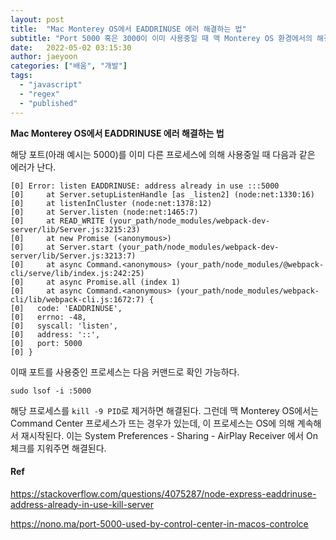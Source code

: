 ```yaml
---
layout: post
title:  "Mac Monterey OS에서 EADDRINUSE 에러 해결하는 법"
subtitle: "Port 5000 혹은 3000이 이미 사용중일 때 맥 Monterey OS 환경에서의 해결방법"
date:   2022-05-02 03:15:30
author: jaeyoon
categories: ["배움", "개발"]
tags:
  - "javascript"
  - "regex"
  - "published"
---
```


**Mac Monterey OS에서 EADDRINUSE 에러 해결하는 법**

해당 포트(아래 예시는 5000)를 이미 다른 프로세스에 의해 사용중일 때 다음과 같은 에러가 난다.

```shell
[0] Error: listen EADDRINUSE: address already in use :::5000
[0]     at Server.setupListenHandle [as _listen2] (node:net:1330:16)
[0]     at listenInCluster (node:net:1378:12)
[0]     at Server.listen (node:net:1465:7)
[0]     at READ_WRITE (your_path/node_modules/webpack-dev-server/lib/Server.js:3215:23)
[0]     at new Promise (<anonymous>)
[0]     at Server.start (your_path/node_modules/webpack-dev-server/lib/Server.js:3213:7)
[0]     at async Command.<anonymous> (your_path/node_modules/@webpack-cli/serve/lib/index.js:242:25)
[0]     at async Promise.all (index 1)
[0]     at async Command.<anonymous> (your_path/node_modules/webpack-cli/lib/webpack-cli.js:1672:7) {
[0]   code: 'EADDRINUSE',
[0]   errno: -48,
[0]   syscall: 'listen',
[0]   address: '::',
[0]   port: 5000
[0] }
```

이때 포트를 사용중인 프로세스는 다음 커맨드로 확인 가능하다.

```shell
sudo lsof -i :5000
```

해당 프로세스를 `kill -9 PID`로 제거하면 해결된다.
그런데 맥 Monterey OS에서는 Command Center 프로세스가 뜨는 경우가 있는데, 이 프로세스는 OS에 의해 계속해서 재시작된다.
이는 System Preferences - Sharing - AirPlay Receiver 에서 On 체크를 지워주면 해결된다.


#### Ref

https://stackoverflow.com/questions/4075287/node-express-eaddrinuse-address-already-in-use-kill-server

https://nono.ma/port-5000-used-by-control-center-in-macos-controlce